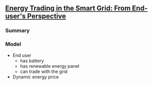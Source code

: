 ## [Energy Trading in the Smart Grid: From End-user's Perspective](http://ieeexplore.ieee.org/xpls/abs_all.jsp?arnumber=6810288)

### Summary

### Model
- End user
  - has battery
  - has renewable energy panel
  - can trade with the grid
- Dynamic energy price
